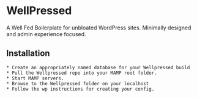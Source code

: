 WellPressed
===========

A Well Fed Boilerplate for unbloated WordPress sites. Minimally designed and admin experience focused.

Installation
------------

    * Create an appropriately named database for your Wellpressed build
    * Pull the Wellpressed repo into your MAMP root folder.
    * Start MAMP servers.
    * Browse to the Wellpressed folder on your localhost
    * Follow the wp instructions for creating your config.
